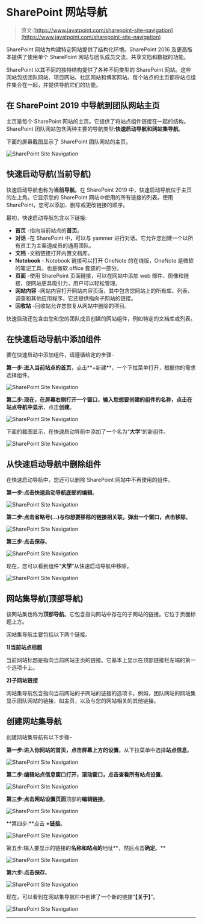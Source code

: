 # SharePoint 网站导航

> 原文:[https://www.javatpoint.com/sharepoint-site-navigation](https://www.javatpoint.com/sharepoint-site-navigation)

SharePoint 网站为构建特定网站提供了结构化环境。SharePoint 2016 及更高版本提供了使用单个 SharePoint 网站与团队成员交流、共享文档和数据的功能。

SharePoint 以其不同的独特结构提供了各种不同类型的 SharePoint 网站。这些网站包括团队网站、项目网站、社区网站和博客网站。每个站点的主页都将站点组件集合在一起，并提供导航它们的功能。

## 在 SharePoint 2019 中导航到团队网站主页

主页是每个 SharePoint 网站的主页。它提供了将站点组件链接在一起的结构。SharePoint 团队网站包含两种主要的导航类型:**快速启动导航和网站集导航**。

下面的屏幕截图显示了 SharePoint 团队网站的主页。

![SharePoint Site Navigation](img/2d1b9c6891f740691cfedc15458e8651.png)

## 快速启动导航(当前导航)

快速启动导航也称为**当前导航**。在 SharePoint 2019 中，快速启动导航位于主页的左上角。它显示您的 SharePoint 网站中使用的所有链接的列表。使用 SharePoint，您可以添加、删除或更改链接的顺序。

最初，快速启动导航包含以下链接:

*   **首页** -指向当前站点的**首页**。
*   **对话** -在 SharePoint 中，可以与 yammer 进行对话。它允许您创建一个以所有员工为主渠道成员的通用团队。
*   **文档** -文档链接打开内置文档库。
*   **Notebook** - Notebook 链接可以打开 OneNote 的在线版，OneNote 是微软的笔记工具，也是微软 office 套装的一部分。
*   **页面** -使用 SharePoint 页面链接，可以在网站中添加 web 部件、图像和链接，使网站更具吸引力，用户可以轻松管理。
*   **网站内容** -网站内容打开网站内容页面，其中包含您网站上的所有库、列表、调查和其他应用程序。它还提供指向子网站的链接。
*   **回收站** -回收站允许您恢复从网站中删除的项目。

快速启动还包含由您和您的团队成员创建的网站组件，例如特定的文档库或列表。

## 在快速启动导航中添加组件

要在快速启动中添加组件，请遵循给定的步骤-

**第一步:**进入当前站点的**首页**，点击**+新建**，一个下拉菜单打开，根据你的需求选择组件。

![SharePoint Site Navigation](img/83eed4ae6efd0f4ae524eba80501090a.png)

**第二步:**现在，在屏幕右侧打开一个窗口，**输入您想要创建的组件的名称**，点击**在站点导航中显示**，点击**创建**。

![SharePoint Site Navigation](img/22ad1e876bd5cce20e2e8dedc0dc04bc.png)

下面的截图显示，在快速启动导航中添加了一个名为“**大学**”的新组件。

![SharePoint Site Navigation](img/a3c34d695f7b611d4d27fc798c3f393e.png)

## 从快速启动导航中删除组件

在快速启动导航中，您还可以删除 SharePoint 网站中不再使用的组件。

**第一步:**点击快速启动导航底部的**编辑**。

![SharePoint Site Navigation](img/cdc0273deccb3e9c07070bf8dc6ee939.png)

**第二步:**点击**省略号(...)**与你想要移除的链接相关联，弹出一个窗口，点击**移除**。

![SharePoint Site Navigation](img/d7f7e23d722abdbcd07f9af33df992c1.png)

**第三步:**点击**保存**。

![SharePoint Site Navigation](img/f6f596ee039ec33343d6b4e85e037234.png)

现在，您可以看到组件“**大学**”从快速启动导航中移除。

![SharePoint Site Navigation](img/b9fb213debd938a32ab92e10b712db9b.png)

## 网站集导航(顶部导航)

该网站集也称为**顶部导航**。它包含指向网站中存在的子网站的链接。它位于页面标题上方。

网站集导航主要包括以下两个链接。

**1)当前站点标题**

当前网站标题是指向当前网站主页的链接。它基本上显示在顶部链接栏左端的第一个选项卡上。

**2)子网站链接**

网站集导航包含指向当前网站的子网站的链接的选项卡。例如，团队网站的网站集显示团队网站的链接，如主页，以及与您的网站相关的其他链接。

## 创建网站集导航

创建网站集导航有以下步骤-

**第一步:**进入你网站的首页，点击屏幕上方的**设置**。从下拉菜单中选择**站点信息**。

![SharePoint Site Navigation](img/c15507e290aa80c69d202520126ddb80.png)

**第二步:**编辑站点信息窗口打开，滚动窗口，点击**查看所有站点设置**。

![SharePoint Site Navigation](img/e66a5e24b75233ae853823625a0bd587.png)

**第三步:**点击**网站设置页面**顶部的**编辑链接**。

![SharePoint Site Navigation](img/0dda055312cfc137159c6f979dd82ba9.png)

**第四步:**点击 **+链接**。

![SharePoint Site Navigation](img/0fc18710547c1d7280c9f977035d13c7.png)

第五步:输入要显示的链接的**名称和站点的**地址**，然后点击**确定**。**

![SharePoint Site Navigation](img/d9c0f336b3b0255e61a9ec5c1a8676a1.png)

**第六步:**点击**保存**。

![SharePoint Site Navigation](img/af00b5ff8686184debe3bd0bbffcff3e.png)

现在，可以看到在网站集导航栏中创建了一个新的链接“**【关于】**”。

![SharePoint Site Navigation](img/6054e206752c2d88dedb03391b1f0f59.png)

* * *